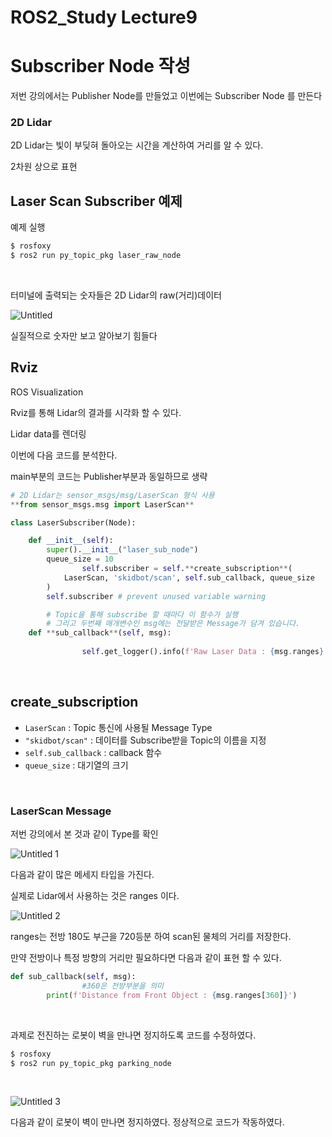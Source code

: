 # ROS2_Study Lecture9

# Subscriber Node 작성

저번 강의에서는 Publisher Node를 만들었고 이번에는 Subscriber Node 를 만든다

### **2D Lidar**

2D Lidar는 빛이 부딪혀 돌아오는 시간을 계산하여 거리를 알 수 있다.

2차원 상으로 표현
</br>

## Laser Scan Subscriber 예제

예제 실행

```bash
$ rosfoxy
$ ros2 run py_topic_pkg laser_raw_node
```
</br>

터미널에 출력되는 숫자들은 2D Lidar의 raw(거리)데이터

![Untitled](https://user-images.githubusercontent.com/80799025/178230207-3b21029c-daf7-4766-99da-96984e078757.png)

실질적으로 숫자만 보고 알아보기 힘들다
</br>


## R**viz**


ROS Visualization

Rviz를 통해 Lidar의 결과를 시각화 할 수 있다.

Lidar data를 렌더링

이번에 다음 코드를 분석한다.

main부분의 코드는 Publisher부분과 동일하므로 생략

```python
# 2D Lidar는 sensor_msgs/msg/LaserScan 형식 사용
**from sensor_msgs.msg import LaserScan**

class LaserSubscriber(Node):

    def __init__(self):
        super().__init__("laser_sub_node")
        queue_size = 10
				self.subscriber = self.**create_subscription**(
            LaserScan, 'skidbot/scan', self.sub_callback, queue_size
        )
        self.subscriber # prevent unused variable warning

		# Topic을 통해 subscribe 할 때마다 이 함수가 실행
		# 그리고 두번째 매개변수인 msg에는 전달받은 Message가 담겨 있습니다.
    def **sub_callback**(self, msg):
																				#ranges = 모든 거리 데이터
				self.get_logger().info(f'Raw Laser Data : {msg.ranges}')
```
</br>

## create_subscription


- `LaserScan` : Topic 통신에 사용될 Message Type
- `"skidbot/scan"` : 데이터를 Subscribe받을 Topic의 이름을 지정
- `self.sub_callback` : callback 함수
- `queue_size` : 대기열의 크기

</br>

### LaserScan Message

저번 강의에서 본 것과 같이 Type를 확인

![Untitled 1](https://user-images.githubusercontent.com/80799025/178230235-84efbe7f-c773-4859-aa74-4a94170d9939.png)


다음과 같이 많은 메세지 타입을 가진다.

실제로 Lidar에서 사용하는 것은  ranges 이다.

![Untitled 2](https://user-images.githubusercontent.com/80799025/178230256-2d3adcaa-dc53-4165-bb8f-6b558697b407.png)

ranges는 전방 180도 부근을 720등분 하여 scan된 물체의 거리를 저장한다.

만약 전방이나 특정 방향의 거리만 필요하다면 다음과 같이 표현 할 수 있다.

```python
def sub_callback(self, msg):
				#360은 전방부분을 의미
        print(f'Distance from Front Object : {msg.ranges[360]}')
```
</br>

과제로 전진하는 로봇이 벽을 만나면 정지하도록 코드를 수정하였다.

```python
$ rosfoxy
$ ros2 run py_topic_pkg parking_node
```
</br>

![Untitled 3](https://user-images.githubusercontent.com/80799025/178230288-61616639-83f0-44fa-a867-69dfeea57770.png)


다음과 같이 로봇이 벽이 만나면 정지하였다. 
정상적으로 코드가 작동하였다.

